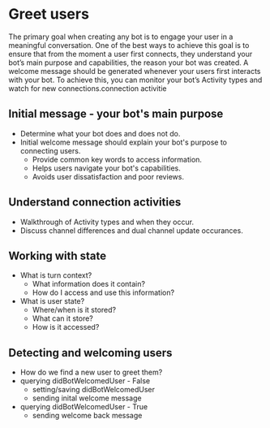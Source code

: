 # Greet users
The primary goal when creating any bot is to engage your user in a meaningful conversation. One of the best ways to achieve this goal is to ensure that from the moment a user first connects, they understand your bot’s main purpose and capabilities, the reason your bot was created. A welcome message should be generated whenever your users first interacts with your bot. To achieve this, you can monitor your bot’s Activity types and watch for new connections.connection activitie

## Initial message - your bot's main purpose
* Determine what your bot does and does not do.
* Initial welcome message should explain your bot's purpose to connecting users.
  - Provide common key words to access information.
  - Helps users navigate your bot's capabilities.
  - Avoids user dissatisfaction and poor reviews.
  
## Understand connection activities
* Walkthrough of Activity types and when they occur.
* Discuss channel differences and dual channel update occurances.

## Working with state
* What is turn context?
  - What information does it contain?
  - How do I access and use this information?
* What is user state?
  - Where/when is it stored?
  - What can it store?
  - How is it accessed?

## Detecting and welcoming users
* How do we find a new user to greet them?
* querying didBotWelcomedUser - False
   - setting/saving didBotWelcomedUser
   - sending inital welcome message
* querying didBotWelcomedUser - True
   - sending welcome back message

